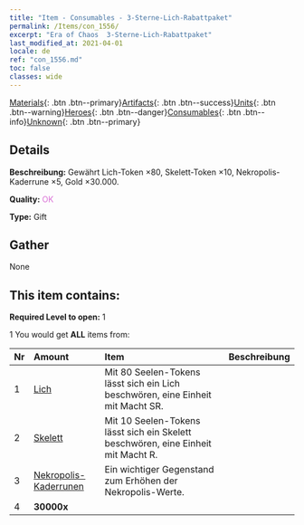 ```yaml
---
title: "Item - Consumables - 3-Sterne-Lich-Rabattpaket"
permalink: /Items/con_1556/
excerpt: "Era of Chaos  3-Sterne-Lich-Rabattpaket"
last_modified_at: 2021-04-01
locale: de
ref: "con_1556.md"
toc: false
classes: wide
---
```

 [Materials](/de/Items/){: .btn .btn--primary}[Artifacts](/de/Items/Artifacts/){: .btn .btn--success}[Units](/de/Items/Units/){: .btn .btn--warning}[Heroes](/de/Items/Heroes/){: .btn .btn--danger}[Consumables](/de/Items/Consumables/){: .btn .btn--info}[Unknown](/de/Items/Unknown/){: .btn .btn--primary}

## Details
 **Beschreibung:** Gewährt Lich-Token ×80, Skelett-Token ×10, Nekropolis-Kaderrune ×5, Gold ×30.000.

 **Quality:** <span style="color: #DA70D6">OK</span>

 **Type:** Gift

## Gather

  None

## This item contains:

 **Required Level to open:** 1

 1 You would get **ALL** items  from:

  | Nr | Amount |     Item    | Beschreibung |
  |:---|:-------|:------------|:-----------:|
  | 1 | [Lich](/de/Items/unt_212/) | Mit 80 Seelen-Tokens lässt sich ein Lich beschwören, eine Einheit mit Macht SR. | 
  | 2 | [Skelett](/de/Items/unt_208/) | Mit 10 Seelen-Tokens lässt sich ein Skelett beschwören, eine Einheit mit Macht R. | 
  | 3 | [Nekropolis-Kaderrunen](/de/Items/con_755/) | Ein wichtiger Gegenstand zum Erhöhen der Nekropolis-Werte. | 
  | 4 |  **30000x** | <i class="fas fa-coins"/> |  | 
